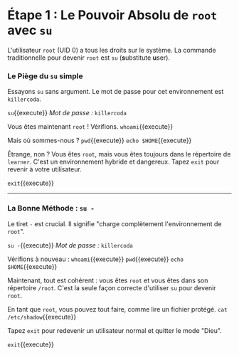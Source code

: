 # Étape 1 : Le Pouvoir Absolu de `root` avec `su`

L'utilisateur `root` (UID 0) a tous les droits sur le système. La commande traditionnelle pour devenir `root` est `su` (**s**ubstitute **u**ser).

### Le Piège du `su` simple

Essayons `su` sans argument. Le mot de passe pour cet environnement est `killercoda`.

`su`{{execute}}
*Mot de passe :* `killercoda`

Vous êtes maintenant `root` ! Vérifions.
`whoami`{{execute}}

Mais où sommes-nous ?
`pwd`{{execute}}
`echo $HOME`{{execute}}

Étrange, non ? Vous êtes `root`, mais vous êtes toujours dans le répertoire de `learner`. C'est un environnement hybride et dangereux. Tapez `exit` pour revenir à votre utilisateur.

`exit`{{execute}}

---
### La Bonne Méthode : `su -`

Le tiret `-` est crucial. Il signifie "charge complètement l'environnement de `root`".

`su -`{{execute}}
*Mot de passe :* `killercoda`

Vérifions à nouveau :
`whoami`{{execute}}
`pwd`{{execute}}
`echo $HOME`{{execute}}

Maintenant, tout est cohérent : vous êtes `root` et vous êtes dans son répertoire `/root`. C'est la seule façon correcte d'utiliser `su` pour devenir `root`.

En tant que `root`, vous pouvez tout faire, comme lire un fichier protégé.
`cat /etc/shadow`{{execute}}

Tapez `exit` pour redevenir un utilisateur normal et quitter le mode "Dieu".

`exit`{{execute}}